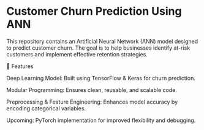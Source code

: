# Customer Churn Prediction Using ANN 

This repository contains an Artificial Neural Network (ANN) model designed to predict customer churn. The goal is to help businesses identify at-risk customers and implement effective retention strategies.

🔹 Features

Deep Learning Model: Built using TensorFlow & Keras for churn prediction.

Modular Programming: Ensures clean, reusable, and scalable code.

Preprocessing & Feature Engineering: Enhances model accuracy by encoding categorical variables.


Upcoming: PyTorch implementation for improved flexibility and debugging.